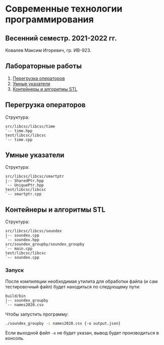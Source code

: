 # Современные технологии программирования

## Весенний семестр. 2021-2022 гг.

Ковалев Максим Игоревич, гр. ИВ-923.

## Лабораторные работы

1. [Перегрузка операторов](#перегрузка-операторов)
2. [Умные указатели](#умные-указатели)
3. [Контейнеры и алгоритмы STL](#контейнеры-и-алгоритмы-stl)

## Перегрузка операторов

Структура:
```
src/libcsc/libcsc/time
`-- time.hpp
test/libcsc/libcsc
`-- time.cpp
```

## Умные указатели

Структура:
```
src/libcsc/libcsc/smartptr
|-- SharedPtr.hpp
`-- UniquePtr.hpp
test/libcsc/libcsc
`-- smartptr.cpp
```

## Контейнеры и алгоритмы STL

Структура:
```
src/libcsc/libcsc/soundex
|-- soundex.cpp
`-- soundex.hpp
src/soundex_groupby/soundex_groupby
`-- main.cpp
test/libcsc/libcsc
`-- soundex.cpp
```

### Запуск

После компиляции необходимая утилита для обработки файла (и сам тестировочный файл) будет находиться по следующему пути:

```
build/bin
|-- soundex_groupby
`-- names2020.csv
```

Чтобы запустить программу:

```bash
./soundex_groupby -i names2020.csv {-o output.json}
```

Если выходной файл `-o` не будет указан, вывод будет производиться в консоль.